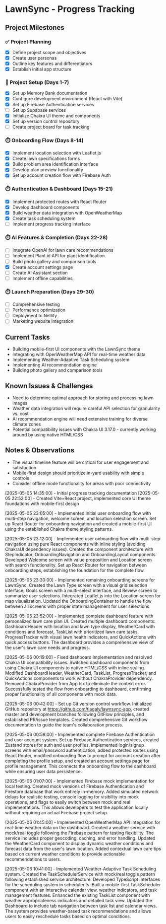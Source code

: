 # LawnSync - Progress Tracking

## Project Milestones

### ✅ Project Planning
- [x] Define project scope and objectives
- [x] Create user personas
- [x] Outline key features and differentiators
- [x] Establish initial app structure

### 🔄 Project Setup (Days 1-7)
- [x] Set up Memory Bank documentation
- [x] Configure development environment (React with Vite)
- [x] Set up Firebase Authentication services
- [ ] Set up Supabase services
- [x] Initialize Chakra UI theme and components
- [x] Set up version control repository
- [ ] Create project board for task tracking

### ⏱️ Onboarding Flow (Days 8-14)
- [x] Implement location selection with Leaflet.js
- [x] Create lawn specifications forms
- [x] Build problem area identification interface
- [x] Develop plan preview functionality
- [x] Set up account creation flow with Firebase Auth

### ⏱️ Authentication & Dashboard (Days 15-21)
- [x] Implement protected routes with React Router
- [x] Develop dashboard components
- [x] Build weather data integration with OpenWeatherMap
- [x] Create task scheduling system
- [ ] Implement progress tracking interface

### ⏱️ AI Features & Completion (Days 22-28)
- [ ] Integrate OpenAI for lawn care recommendations
- [ ] Implement Plant.id API for plant identification
- [ ] Build photo gallery and comparison tools
- [x] Create account settings page
- [ ] Create AI Assistant section
- [ ] Implement offline capabilities

### ⏱️ Launch Preparation (Days 29-30)
- [ ] Comprehensive testing 
- [ ] Performance optimization
- [ ] Deployment to Netlify
- [ ] Marketing website integration

## Current Tasks
- Building mobile-first UI components with the LawnSync theme
- Integrating with OpenWeatherMap API for real-time weather data
- Implementing Weather-Adaptive Task Scheduling system
- Implementing AI recommendation engine
- Building photo gallery and comparison tools

## Known Issues & Challenges
- Need to determine optimal approach for storing and processing lawn images
- Weather data integration will require careful API selection for granularity vs. cost
- AI recommendation engine will need extensive training for diverse climate zones
- Potential compatibility issues with Chakra UI 3.17.0 - currently working around by using native HTML/CSS

## Notes & Observations
- The visual timeline feature will be critical for user engagement and satisfaction
- Mobile-first design should prioritize in-yard usability with simple controls
- Consider offline mode functionality for areas with poor connectivity

[2025-05-05 14:35:00] - Initial progress tracking documentation
[2025-05-05 22:52:00] - Created Vite+React project, implemented core UI theme foundations with mobile-first design

[2025-05-05 23:05:00] - Implemented initial user onboarding flow with multi-step navigation, welcome screen, and location selection screen. Set up React Router for onboarding navigation and created a mobile-first UI using the established Chakra theme styling patterns.

[2025-05-05 23:12:00] - Implemented user onboarding flow with multi-step navigation using pure React components with inline styling (avoiding ChakraUI dependency issues). Created the component architecture with StepIndicator, OnboardingNavigation and OnboardingLayout components. Developed Welcome screen with value proposition and Location screen with search functionality. Set up React Router for navigation between onboarding steps, establishing the foundation for the complete flow.

[2025-05-05 23:30:00] - Implemented remaining onboarding screens for LawnSync. Created the Lawn Type screen with a visual grid selection interface, Goals screen with a multi-select interface, and Review screen to summarize user selections. Integrated Leaflet.js into the Location screen for map visualization. Updated the OnboardingContainer to handle the flow between all screens with proper state management for user selections.

[2025-05-05 23:52:00] - Implemented complete dashboard feature with personalized lawn care plan UI. Created multiple dashboard components: DashboardHeader with location and lawn type display, WeatherCard with conditions and forecast, TaskList with prioritized lawn care tasks, ProgressTracker with visual lawn health indicators, and QuickActions with quick access buttons. The dashboard provides a comprehensive view of the user's lawn care needs and progress.

[2025-05-06 00:19:00] - Fixed dashboard implementation and resolved Chakra UI compatibility issues. Switched dashboard components from using Chakra UI components to native HTML/CSS with inline styling. Modified DashboardHeader, WeatherCard, TaskList, ProgressTracker, and QuickActions components to work without ChakraProvider dependency. Removed ChakraProvider from App.tsx to eliminate the context error. Successfully tested the flow from onboarding to dashboard, confirming proper functionality of all components with mock data.

[2025-05-06 00:42:00] - Set up Git version control workflow. Initialized GitHub repository at https://github.com/tlagaly/lawnsync-app, created master and development branches following GitFlow principles, and established PR/issue templates. Created comprehensive Git workflow documentation to guide the team's collaboration process.

[2025-05-06 00:59:00] - Implemented complete Firebase Authentication and user account system. Set up Firebase Authentication services, created Zustand stores for auth and user profiles, implemented login/signup screens with email/password authentication, added protected routes using React Router, modified onboarding flow to prompt for account creation after completing the profile setup, and created an account settings page for profile management. This connects the onboarding flow to the dashboard while ensuring user data persistence.

[2025-05-06 01:07:00] - Implemented Firebase mock implementation for local testing. Created mock versions of Firebase Authentication and Firestore database that work entirely in-memory. Added simulated network delays for realistic testing, console logging for visibility into mock operations, and flags to easily switch between mock and real implementations. This allows developers to test the application locally without requiring an actual Firebase project setup.

[2025-05-06 01:45:00] - Implemented OpenWeatherMap API integration for real-time weather data on the dashboard. Created a weather service with mock/real toggle following the Firebase pattern for testing flexibility. The service includes proper geocoding, caching, and error handling. Updated the WeatherCard component to display dynamic weather conditions and forecast data from the user's lawn location. Added contextual lawn care tips based on current weather conditions to provide actionable recommendations to users.

[2025-05-06 10:41:00] - Implemented Weather-Adaptive Task Scheduling system. Created the TaskSchedulerService with mock/real toggle pattern following established service architecture. Developed TypeScript interfaces for the scheduling system in scheduler.ts. Built a mobile-first TaskScheduler component with an interactive calendar view, weather indicators, and task management features. Enhanced the existing TaskList component with weather appropriateness indicators and detailed task view. Updated the Dashboard to include tab navigation between task list and calendar views. The system provides weather-based task recommendations and allows users to easily reschedule tasks based on optimal conditions.